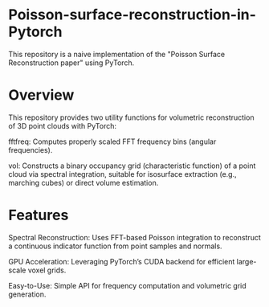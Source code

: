 # Poisson-surface-reconstruction-in-Pytorch
This repository is a naive implementation of the "Poisson Surface Reconstruction paper" using PyTorch.

# Overview

This repository provides two utility functions for volumetric reconstruction of 3D point clouds with PyTorch:

fftfreq: Computes properly scaled FFT frequency bins (angular frequencies).

vol: Constructs a binary occupancy grid (characteristic function) of a point cloud via spectral integration, suitable for isosurface extraction (e.g., marching cubes) or direct volume estimation.

# Features

Spectral Reconstruction: Uses FFT-based Poisson integration to reconstruct a continuous indicator function from point samples and normals.

GPU Acceleration: Leveraging PyTorch’s CUDA backend for efficient large-scale voxel grids.

Easy-to-Use: Simple API for frequency computation and volumetric grid generation.
